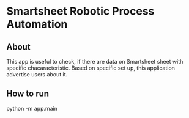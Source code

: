 # Smartsheet Robotic Process Automation

## About 
This app is useful to check, if there are data on Smartsheet sheet with specific chacaracteristic. Based on specific set up, this application advertise users about it.

## How to run
python -m app.main